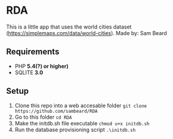 # RDA
This is a little app that uses the world cities dataset (https://simplemaps.com/data/world-cities).
Made by: Sam Beard

## Requirements

- PHP **5.4(?) or higher)**
- SQLITE **3.0**

## Setup

1) Clone this repo into a web accesable folder
   `git clone https://github.com/sambeard/RDA`
2) Go to this folder
   `cd RDA`
3) Make the initdb.sh file executable
    `chmod u+x initdb.sh`
4) Run the database provisioning script
    `.\initdb.sh`